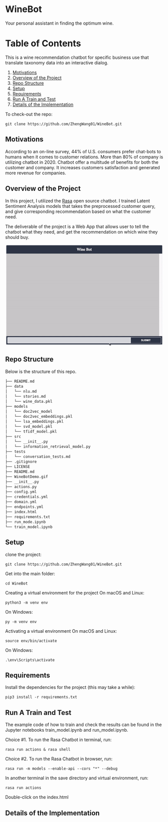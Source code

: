 # WineBot
Your personal assistant in finding the optimum wine.

# Table of Contents
This is a wine recommendation chatbot for specific business use that translate taxonomy data into an interactive dialog.
1. [Motivations](README.md#motivations)
2. [Overview of the Project](README.md#overview-of-the-project)
3. [Repo Structure](README.md#repo-structure)
4. [Setup](README.md#setup)
5. [Requirements](README.md#requirements)
6. [Run A Train and Test](README.md#run-a-train-and-test)
10. [Details of the Implementation](README.md#details-of-the-implementation)


To check-out the repo:

```
git clone https://github.com/ZhengWang01/WineBot.git
```

## Motivations

According to an on-line survey, 44% of U.S. consumers prefer chat-bots to humans when it comes to customer relations. More than 80% of company is utilizing chatbot in 2020. Chatbot offer a multitude of benefits for both the customer and company. It increases customers satisfaction and generated more revenue for companies.

## Overview of the Project

In this project, I utilized the [Rasa](https://rasa.com/) open source chatbot. I trained Latent Sentiment Analysis models that takes the preprocessed customer query, and give corresponding recommendation based on what the customer need.

The deliverable of the project is a Web App that allows user to tell the chatbot what they need, and get the recommendation on which wine they should buy.

<p float="left">
  <img src="WineBotDemo.gif" width="800" />
</p>

## Repo Structure

Below is the structure of this repo.

    ├── README.md
    ├── data
    │   └── nlu.md
    │   └── stories.md
    │   └── wine_data.pkl
    ├── models
    │   └── doc2vec_model
    │   └── doc2vec_embeddings.pkl
    │   └── lsa_embeddings.pkl
    │   └── svd_model.pkl
    │   └── tfidf_model.pkl
    ├── src
    │   └── __init__.py
    │   └── information_retrieval_model.py
    ├── tests
    │   └── conversation_tests.md
    ├── .gitignore
    ├── LICENSE
    ├── README.md
    ├── WineBotDemo.gif
    ├── __init__.py
    ├── actions.py
    ├── config.yml
    ├── credentials.yml
    ├── domain.yml
    ├── endpoints.yml
    ├── index.html
    ├── requirements.txt
    ├── run_mode.ipynb
    └── train_model.ipynb

## Setup

clone the project:
```
git clone https://github.com/ZhengWang01/WineBot.git
```
Get into the main folder:
```
cd WineBot
```

Creating a virtual environment for the project
On macOS and Linux:

```
python3 -m venv env
```
On Windows:
```
py -m venv env
```
Activating a virtual environment
On macOS and Linux:
```
source env/bin/activate
```
On Windows:

```
.\env\Scripts\activate
```
## Requirements
Install the dependencies for the project (this may take a while):

```
pip3 install -r requirements.txt
```


## Run A Train and Test

The example code of how to train and check the results can be found in the Jupyter notebooks train_model.ipynb and run_model.ipynb.

Choice #1. To run the Rasa Chatbot in terminal, run:

```
rasa run actions & rasa shell
```

Choice #2. To run the Rasa Chatbot in browser, run:
```
rasa run -m models --enable-api --cors "*" --debug
```
In another terminal in the save directory and virtual environment, run:
```
rasa run actions
```
Double-click on the index.html


## Details of the Implementation

